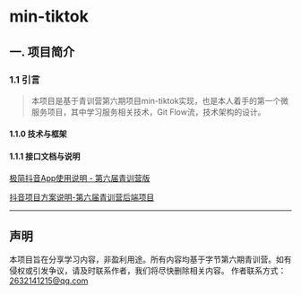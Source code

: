 # min-tiktok

## 一. 项目简介
### 1.1 引言

> 本项目是基于青训营第六期项目min-tiktok实现，也是本人着手的第一个微服务项目，其中学习服务相关技术，Git Flow流，技术架构的设计。
#### 1.1.0 技术与框架

#### 1.1.1 接口文档与说明
[极简抖音App使用说明 - 第六届青训营版](https://bytedance.larkoffice.com/docx/NMneddpKCoXZJLxHePUcTzGgnmf)

[抖音项目方案说明-第六届青训营后端项目](https://bytedance.larkoffice.com/docx/BhEgdmoI3ozdBJxly71cd30vnRc)



--- 
## 声明
本项目旨在分享学习内容，非盈利用途。所有内容均基于字节第六期青训营。如有侵权或引发争议，请及时联系作者，我们将尽快删除相关内容。
作者联系方式：2632141215@qq.com